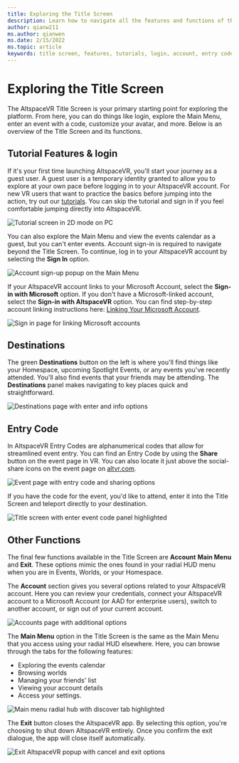```yaml
---
title: Exploring the Title Screen
description: Learn how to navigate all the features and functions of the AltspaceVR Title Screen as a first time or returning user.
author: qianw211
ms.author: qianwen
ms.date: 2/15/2022
ms.topic: article
keywords: title screen, features, tutorials, login, account, entry code, destinations
---
```


# Exploring the Title Screen

The AltspaceVR Title Screen is your primary starting point for exploring the platform. From here, you can do things like login, explore the Main Menu, enter an event with a code, customize your avatar, and more. Below is an overview of the Title Screen and its functions. 

## Tutorial Features & login 

If it's your first time launching AltspaceVR, you'll start your journey as a guest user. A guest user is a temporary identity granted to allow you to explore at your own pace before logging in to your AltspaceVR account. For new VR users that want to practice the basics before jumping into the action, try out our [tutorials](../tutorials/host-tools-overview.md). You can skip the tutorial and sign in if you feel comfortable jumping directly into AltspaceVR. 

![Tutorial screen in 2D mode on PC](images/title-screen-01.png)

You can also explore the Main Menu and view the events calendar as a guest, but you can't enter events. Account sign-in is required to navigate beyond the Title Screen. To continue, log in to your AltspaceVR account by selecting the **Sign In** option. 

![Account sign-up popup on the Main Menu](images/title-screen-03.png)

If your AltspaceVR account links to your Microsoft Account, select the **Sign-in with Microsoft** option. If you don't have a Microsoft-linked account, select the **Sign-in with AltspaceVR** option. You can find step-by-step account linking instructions here: [Linking Your Microsoft Account](../getting-started/linking-microsoft-account.md). 

![Sign in page for linking Microsoft accounts](images/title-screen-02.png)

## Destinations 

The green **Destinations** button on the left is where you'll find things like your Homespace, upcoming Spotlight Events, or any events you've recently attended. You'll also find events that your friends may be attending. The **Destinations** panel makes navigating to key places quick and straightforward. 

![Destinations page with enter and info options](images/title-screen-04.png)

## Entry Code 

In AltspaceVR Entry Codes are alphanumerical codes that allow for streamlined event entry. You can find an Entry Code by using the **Share** button on the event page in VR. You can also locate it just above the social-share icons on the event page on [altvr.com](https://altvr.com). 

![Event page with entry code and sharing options](images/title-screen-05.png)

If you have the code for the event, you'd like to attend, enter it into the Title Screen and teleport directly to your destination.  

![Title screen with enter event code panel highlighted](images/title-screen-06.png)

## Other Functions 

The final few functions available in the Title Screen are **Account** **Main Menu** and **Exit**. These options mimic the ones found in your radial HUD menu when you are in Events, Worlds, or your Homespace. 

The **Account** section gives you several options related to your AltspaceVR account. Here you can review your credentials, connect your AltspaceVR account to a Microsoft Account (or AAD for enterprise users), switch to another account, or sign out of your current account. 

![Accounts page with additional options](images/title-screen-07.png)

The **Main Menu** option in the Title Screen is the same as the Main Menu that you access using your radial HUD elsewhere. Here, you can browse through the tabs for the following features:

* Exploring the events calendar
* Browsing worlds
* Managing your friends' list
* Viewing your account details
* Access your settings.

![Main menu radial hub with discover tab highlighted](images/title-screen-08.png)

The **Exit** button closes the AltspaceVR app. By selecting this option, you're choosing to shut down AltspaceVR entirely. Once you confirm the exit dialogue, the app will close itself automatically. 

![Exit AltspaceVR popup with cancel and exit options](images/title-screen-09.png)
